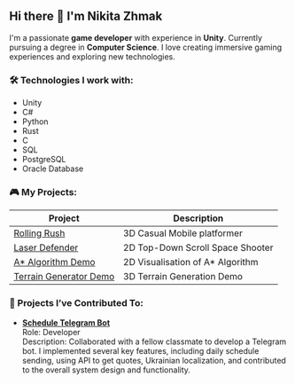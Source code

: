 ## Hi there 👋 I'm Nikita Zhmak

I'm a passionate **game developer** with experience in **Unity**. Currently pursuing a degree in **Computer Science**. I love creating immersive gaming experiences and exploring new technologies.

### 🛠 Technologies I work with:
- Unity
- C#
- Python
- Rust
- C
- SQL
- PostgreSQL
- Oracle Database

### 🎮 My Projects:
| Project | Description |
|--------|----------|
| [Rolling Rush](https://github.com/YoshkinKit/rolling-rush) | 3D Casual Mobile platformer |
| [Laser Defender](https://simmer.io/@YoshkinKit/laserdefender) | 2D Top-Down Scroll Space Shooter |
| [A* Algorithm Demo](https://github.com/YoshkinKit/A-Star-Algorithm-Visualisation) | 2D Visualisation of A* Algorithm |
| [Terrain Generator Demo](https://github.com/YoshkinKit/Perlin-noise-Unity) | 3D Terrain Generation Demo |

### 🌟 Projects I’ve Contributed To:
- **[Schedule Telegram Bot](https://t.me/AI221sentinel_bot)**  
  Role: Developer<br>
  Description: Collaborated with a fellow classmate to develop a Telegram bot. I implemented several key features, including daily schedule sending, using API to get quotes, Ukrainian localization, and contributed to the overall system design and functionality.
